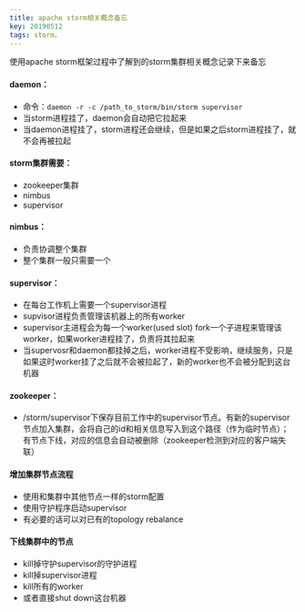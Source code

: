 ```yaml
---
title: apache storm相关概念备忘
key: 20190512
tags: storm。
---
```


使用apache storm框架过程中了解到的storm集群相关概念记录下来备忘

<!--more-->

#### daemon：

- 命令：`daemon -r -c /path_to_storm/bin/storm supervisor`
- 当storm进程挂了，daemon会自动把它拉起来
- 当daemon进程挂了，storm进程还会继续，但是如果之后storm进程挂了，就不会再被拉起

#### storm集群需要：

- zookeeper集群
- nimbus
- supervisor

#### nimbus：

- 负责协调整个集群
- 整个集群一般只需要一个

#### supervisor：

- 在每台工作机上需要一个supervisor进程
- supvisor进程负责管理该机器上的所有worker
- supervisor主进程会为每一个worker(used slot) fork一个子进程来管理该worker，如果worker进程挂了，负责将其拉起来
- 当supervosr和daemon都挂掉之后，worker进程不受影响，继续服务，只是如果这时worker挂了之后就不会被拉起了，新的worker也不会被分配到这台机器

#### zookeeper：

- /storm/supervisor下保存目前工作中的supervisor节点。有新的supervisor节点加入集群，会将自己的id和相关信息写入到这个路径（作为临时节点）；有节点下线，对应的信息会自动被删除（zookeeper检测到对应的客户端失联）

#### 增加集群节点流程
- 使用和集群中其他节点一样的storm配置
- 使用守护程序启动supervisor
- 有必要的话可以对已有的topology rebalance

#### 下线集群中的节点
- kill掉守护supervisor的守护进程
- kill掉supervisor进程
- kill所有的worker
- 或者直接shut down这台机器